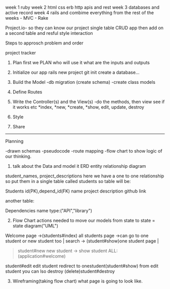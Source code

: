 week 1 ruby
week 2 html css erb http apis and rest
week 3 databases and active record
week 4 rails and combime everything from the rest of the weeks
        - MVC
        - Rake

Project.io- so they can know our project
single table CRUD app then add on a second table and resful style interaction 

Steps to approsch problem and order

project tracker 

1. Plan
first we PLAN  who will use it what are the inputs and outputs

2. Initialize our app
    rails new project
      git init
      create a database...

3. Build the Model
    -db migration (create schema)
    -create class models

4. Define Routes

5. Write the Controller(s) and the View(s)
    -do the methods, then view see if it works etc
    *index, *new, *create, *show, edit, update, destroy

6. Style

7. Share
___________________________________________________________________________

Planning

  -drawn schemas
  -pseudocode
  -route mapping
  -flow chart to show logic of our thinking.

1. talk about the Data and model it ERD entity relationship diagram

student_names, project_descriptions 
here we have a one to one relationship so put them in a single table called students
so table will be:

Students
id(PK),depend_id(FK)
name
project description
github link

another table:

Dependencies
name type:("API","library")

2. Flow Chart
actions needed to move our models from state to state = state diagram("UML")
 
 Welcome page ->(students#index) all students page ->can go to one student or new student too
  |    search -> (student#show)one student page
  | 
   > student#new new student -> show student
   ALL:(application#welcome)

  student#edit edit student redirect to onestudent(student#show)
  from edit student you can lso destroy (delete)student#destroy

3. Wireframing(taking flow chart) what page is going to look like.









